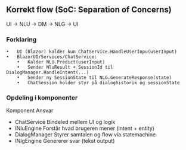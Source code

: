## Korrekt flow (SoC: Separation of Concerns)
UI → NLU → DM → NLG → UI
### Forklaring
	•	UI (Blazor) kalder kun ChatService.HandleUserInpu(userInput)
	•	BlazorUI/Services/ChatService:
	    •	Kalder NLU.Predict(userInput)
	    •	Sender NluResult + SessionId til DialogManager.HandleIntent(...)
	    •	Sender ny SessionState til NLG.GenerateResponse(state)
	    •	ChatSession holder styr på dialoghistorik og sessionState

### Opdeling i komponenter
  Komponent              Ansvar
* ChatService            Bindeled mellem UI og logik
* INluEngine             Forstår hvad brugeren mener (intent + entity)
* DialogManager          Styrer samtalen og flow via statemachine
* INlgEngine             Genererer svar (tekst output)

